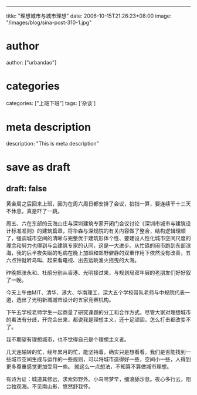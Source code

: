 
---
title: "理想城市与城市理想"
date: 2006-10-15T21:26:23+08:00
image: "/images/blog/sina-post-310-1.jpg"
# author
author: ["urbandao"]
# categories
categories: ["上班下班"]
tags: ['杂谈']
# meta description
description: "This is meta description"
# save as draft
draft: false
---

黄金周之后回来上班，因为在周六周日都安排了会议，掐指一算，要连续干十三天不休息，真是吓了一跳。

周五、六在东部的云海山庄与深圳建筑专家开闭门会议讨论《深圳市城市与建筑设计标准准则》的建筑篇章，将华森与深规院的有关内容做了整合，结构逻辑理顺了，强调城市空间的清晰与完整优于建筑形体个性、要建设人性化城市空间尺度的理念和努力也得到与会建筑专家的认同，这是一大进步。从忙碌的闹市跑到东部滨海，我的后半夜失眠的毛病在晚上加班和郊野僻静的双重作用下依然没有改善，五六点钟就听鸟叫、起来看电视、出去远眺渔火摇曳的大海。

昨晚把张永和、杜鹃分别从香港、光明接过来，与规划局双年展的老朋友们好好叙了一晚。

今天上午由MIT、清华、港大、华南理工、深大五个学校带队老师与中规院代表一道，选出了光明新城城市设计的五家竞赛机构。

下午五学校老师学生一起商量了研究课题的分工和合作方式。尽管大家对理想城市的看法有分歧，开完会出来，都说我是理想主义，还十足顽固，怎么打击都改变不了。

我不期望有理想城市，也不觉得自己是个理想主义者。

几天连轴转的忙，经年累月的忙，能坚持着，确实只是想看看，我们是否能找到一些城市空间生成与运作的一些规则，可以将城市造得好一些，空间小一些，人得到更多尊重感觉更加受用一些。
就这么一点想法，不知算不算做城市理想。

有诗为证：城道其修远，求索郊野外。小鸟啼梦早，细浪舔沙怠。夜心多行云，阳台独观海。不见南山影，悠然舒我怀。
